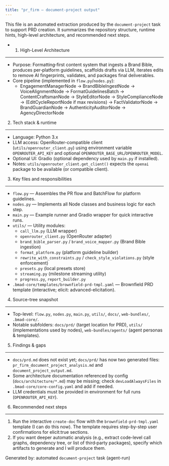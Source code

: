 ```yaml
---
title: "pr_firm — document-project output"
---
```


This file is an automated extraction produced by the `document-project` task to support PRD creation. It summarizes the repository structure, runtime hints, high-level architecture, and recommended next steps.

- 1) High-Level Architecture

-------------------------

- Purpose: Formatting‑first content system that ingests a Brand Bible, produces per‑platform guidelines, scaffolds drafts via LLM, iterates edits to remove AI fingerprints, validates, and packages final deliverables.
- Core pipeline (implemented in `flow.py`/`nodes.py`):
  - EngagementManagerNode → BrandBibleIngestNode → VoiceAlignmentNode → FormatGuidelinesBatch → ContentCraftsmanNode → StyleEditorNode → StyleComplianceNode → (EditCycleReportNode if max revisions) → FactValidatorNode → BrandGuardianNode → AuthenticityAuditorNode → AgencyDirectorNode

2) Tech stack & runtime

-----------------------

- Language: Python 3.x
- LLM access: OpenRouter-compatible client (`utils/openrouter_client.py`) using environment variable `OPENROUTER_API_KEY` and optional `OPENROUTER_BASE_URL`/`OPENROUTER_MODEL`.
- Optional UI: Gradio (optional dependency used by `main.py` if installed).
- Notes: `utils/openrouter_client.get_client()` expects the `openai` package to be available (or compatible client).

3) Key files and responsibilities

--------------------------------

- `flow.py` — Assembles the PR flow and BatchFlow for platform guidelines.
- `nodes.py` — Implements all Node classes and business logic for each step.
- `main.py` — Example runner and Gradio wrapper for quick interactive runs.
- `utils/` — Utility modules:
  - `call_llm.py` (LLM wrapper)
  - `openrouter_client.py` (OpenRouter adapter)
  - `brand_bible_parser.py` / `brand_voice_mapper.py` (Brand Bible ingestion)
  - `format_platform.py` (platform guideline builder)
  - `rewrite_with_constraints.py` / `check_style_violations.py` (style enforcement)
  - `presets.py` (local presets store)
  - `streaming.py` (milestone streaming utility)
  - `progress.py`, `report_builder.py`
- `.bmad-core/templates/brownfield-prd-tmpl.yaml` — Brownfield PRD template (interactive; elicit: advanced-elicitation).

4) Source-tree snapshot

------------------------

- Top-level: `flow.py`, `nodes.py`, `main.py`, `utils/`, `docs/`, `web-bundles/`, `.bmad-core/`.
- Notable subfolders: `docs/prd/` (target location for PRD), `utils/` (implementations used by nodes), `web-bundles/agents/` (agent personas & templates).

5) Findings & gaps

-------------------

- `docs/prd.md` does not exist yet; `docs/prd/` has now two generated files: `pr_firm_document_project_analysis.md` and `document_project_output.md`.
- Some architecture documentation referenced by config (`docs/architecture/*.md`) may be missing; check `devLoadAlwaysFiles` in `.bmad-core/core-config.yaml` and add if needed.
- LLM credentials must be provided in environment for full runs (`OPENROUTER_API_KEY`).

6) Recommended next steps

-------------------------

1. Run the interactive `create-doc` flow with the `brownfield-prd-tmpl.yaml` template (I can do this now). The template requires step-by-step user confirmations for elicit:true sections.
2. If you want deeper automatic analysis (e.g., extract code-level call graphs, dependency tree, or list of third‑party packages), specify which artifacts to generate and I will produce them.

Generated by: automated `document-project` task (agent-run)

